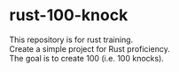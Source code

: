 # rust-100-knock

This repository is for rust training.  
Create a simple project for Rust proficiency.   
The goal is to create 100 (i.e. 100 knocks).
